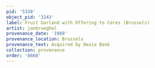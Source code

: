 ```yaml
---
pid: '5338'
object_pid: '3243'
label: Fruit Garland with Offering to Ceres (Brussels)
artist: janbrueghel
provenance_date: '1969'
provenance_location: Brussels
provenance_text: Acquired by Dexia Bank
collection: provenance
order: '0660'
---
```

